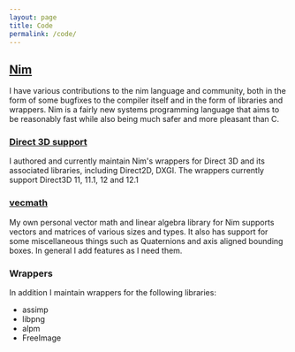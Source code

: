 ```yaml
---
layout: page
title: Code
permalink: /code/
---
```


[Nim](nim-lang.org)
--------
I have various contributions to the nim language and community, both
in the form of some bugfixes to the compiler itself and in the form of libraries
and wrappers. Nim is a fairly new systems programming language that aims to be
reasonably fast while also being much safer and more pleasant than C.


### [Direct 3D support](https://bitbucket.org/barcharcraz/directnimrod)

I authored and currently maintain Nim's wrappers for Direct 3D and its
associated libraries, including Direct2D, DXGI. The wrappers currently support
Direct3D 11, 11.1, 12 and 12.1

### [vecmath](https://github.com/barcharcraz/vecmath)

My own personal vector math and linear algebra library for Nim
supports vectors and matrices of various sizes and types. It also has support
for some miscellaneous things such as Quaternions and axis aligned bounding boxes.
In general I add features as I need them.

### Wrappers

In addition I maintain wrappers for the following libraries:

* assimp
* libpng
* alpm
* FreeImage
